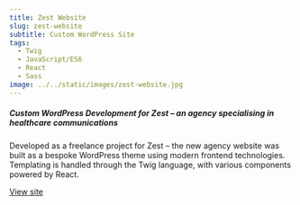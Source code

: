 ```yaml
---
title: Zest Website
slug: zest-website
subtitle: Custom WordPress Site
tags:
  - Twig
  - JavaScript/ES6
  - React
  - Sass
image: ../../static/images/zest-website.jpg
---
```

##### Custom WordPress Development for Zest – an agency specialising in healthcare communications

Developed as a freelance project for Zest – the new agency website was built as a bespoke WordPress theme using modern frontend technologies. Templating is handled through the Twig language, with various components powered by React.

[View site](https://www.zest.com.au/)
